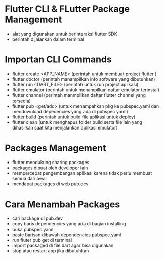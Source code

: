 # Flutter CLI & FLutter Package Management
- alat yang digunakan untuk berinteraksi flutter SDK
- perintah dijalankan dalam terminal

# Importan CLI Commands
- flutter create <APP_NAME> (perintah untuk membuat project flutter )
- flutter doctor (perintah manampilkan info software yang dibutuhkan)
- flutter run <DART_FILE> (perintah untuk run project aplikasi)
- flutter emulator (perintah untuk menampilkan daftar emulator terinstal)
- flutter channel (perintah manmpilkan daftar flutter channel yang tersedia)
- flutter pub <get/add> (untuk menampahkan pkg ke pubspec.yaml dan mendownload depedencies yang ada di pubspec yaml)
- flutter build (perintah untuk build file aplikasi untuk deploy)
- flutter clean (untuk menghapus folder build serta file lain yang dihasilkan saat kita menjalankan aplikasi emulator)

# Packages Management
- flutter mendukung sharing packages
- packages dibuat oleh developer lain
- mempercepat pengembangan aplikasi karena tidak perlu membuat semua dari awal
- mendapat packages di web pub.dev

# Cara Menambah Packages
- cari package di pub.dev
- copy baris dependencies yang ada di bagian installing
- buka pubspec.yaml
- paste barisan dibawah dependencies pubspec.yaml
- run fluter pub get di terminal
- import packaged di file dart agar bisa digunakan
- stop atau restart app jika dibutuhkan

#